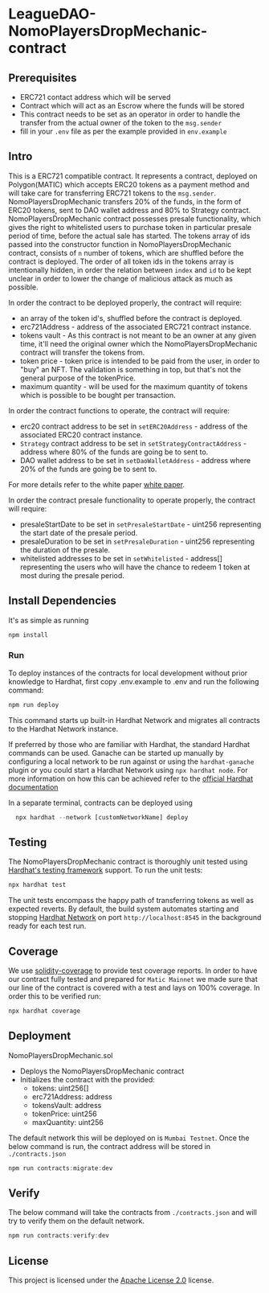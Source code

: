 # LeagueDAO-NomoPlayersDropMechanic-contract

## Prerequisites
* ERC721 contact address which will be served
* Contract which will act as an Escrow where the funds will be stored
* This contract needs to be set as an operator in order to handle the transfer from the actual owner of the token to the `msg.sender`
* fill in your `.env` file as per the example provided in `env.example`

## Intro
This is a ERC721 compatible contract. It represents a contract, deployed on Polygon(MATIC) which accepts ERC20 tokens as a payment method and will take care for transferring ERC721 tokens to the `msg.sender`. NomoPlayersDropMechanic transfers 20% of the funds, in the form of ERC20 tokens, sent to DAO wallet address and 80% to Strategy contract. NomoPlayersDropMechanic contract possesses presale functionality, which gives the right to whitelisted users to purchase token in particular presale period of time, before the actual sale has started. The tokens array of ids passed into the constructor function in NomoPlayersDropMechanic contract, consists of `n` number of tokens, which are shuffled before the contract is deployed. The order of all token ids in the tokens array is intentionally hidden, in order the relation between `index` and `id` to be kept unclear in order to lower the change of malicious attack as much as possible.

In order the contract to be deployed properly, the contract will require:
* an array of the token id's, shuffled before the contract is deployed.
* erc721Address - address of the associated ERC721 contract instance.
* tokens vault - As this contract is not meant to be an owner at any given time, it'll need the original owner which the NomoPlayersDropMechanic contract will transfer the tokens from.
* token price - token price is intended to be paid from the user, in order to "buy" an NFT. The validation is something in top, but that's not the general purpose of the tokenPrice.
* maximum quantity - will be used for the maximum quantity of tokens which is possible to be bought per transaction.

In order the contract functions to operate, the contract will require:
* erc20 contract address to be set in `setERC20Address` - address of the associated ERC20 contract instance.
* `Strategy` contract address to be set in `setStrategyContractAddress` - address where 80% of the funds are going be to sent to.
* DAO wallet address to be set in `setDaoWalletAddress` - address where 20% of the funds are going be to sent to.

For more details refer to the white paper [white paper](https://medium.com/leaguedao/leaguedao-white-paper-a3dbf82050f7).

In order the contract presale functionality to operate properly, the contract will require:
* presaleStartDate to be set in `setPresaleStartDate` - uint256 representing the start date of the presale period.
* presaleDuration to be set in `setPresaleDuration` - uint256 representing the duration of the presale.
* whitelisted addresses to be set in `setWhitelisted` - address[] representing the users who will have the chance to redeem 1 token at most during the presale period.

## Install Dependencies
It's as simple as running 
```javascript
npm install
```
### Run
To deploy instances of the contracts for local development without prior knowledge to Hardhat, first copy .env.example to .env and run the following command:
```javascript
npm run deploy
```

This command starts up built-in Hardhat Network and migrates all contracts to the Hardhat Network instance.

If preferred by those who are familiar with Hardhat, the standard Hardhat commands can be used. Ganache can be started up manually by configuring a local network to be run against or using the `hardhat-ganache` plugin or you could start a Hardhat Network using `npx hardhat node`. For more information on how this can be achieved refer to the [official Hardhat documentation](https://hardhat.org/guides/ganache-tests.html#running-tests-with-ganache)

In a separate terminal, contracts can be deployed using
```javascript
  npx hardhat --network [customNetworkName] deploy
```

## Testing
The NomoPlayersDropMechanic contract is thoroughly unit tested using 
[Hardhat's testing framework](https://hardhat.org/tutorial/testing-contracts.html#_5-testing-contracts) 
support.
To run the unit tests:
```javascript
npx hardhat test
```
The unit tests encompass the happy path of transferring tokens as well as expected reverts.
By default, the build system automates starting and stopping 
[Hardhat Network](https://hardhat.org/hardhat-network/#hardhat-network) on port `http://localhost:8545` in
the background ready for each test run.

## Coverage 
We use [solidity-coverage](https://github.com/sc-forks/solidity-coverage) to 
provide test coverage reports. 
In order to have our contract fully tested and prepared for `Matic Mainnet` we made sure that our line of the contract is covered with a test and lays on 100% coverage. In order this to be verified run: 
```javascript
npx hardhat coverage
``` 

## Deployment
NomoPlayersDropMechanic.sol
* Deploys the NomoPlayersDropMechanic contract
* Initializes the contract with the provided:  
    - tokens: uint256[]
    - erc721Address: address
    - tokensVault: address
    - tokenPrice: uint256
    - maxQuantity: uint256

The default network this will be deployed on is `Mumbai Testnet`. Once the below command is run, the contract address will be stored in `./contracts.json`

```javascript
npm run contracts:migrate:dev
```

## Verify
The below command will take the contracts from `./contracts.json` and will try to verify them on the default network.
```javascript
npm run contracts:verify:dev
``` 

## License
This project is licensed under the [Apache License 2.0](./LICENCE) license.
